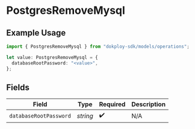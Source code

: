 # PostgresRemoveMysql

## Example Usage

```typescript
import { PostgresRemoveMysql } from "dokploy-sdk/models/operations";

let value: PostgresRemoveMysql = {
  databaseRootPassword: "<value>",
};
```

## Fields

| Field                  | Type                   | Required               | Description            |
| ---------------------- | ---------------------- | ---------------------- | ---------------------- |
| `databaseRootPassword` | *string*               | :heavy_check_mark:     | N/A                    |